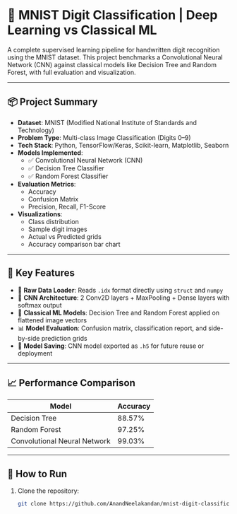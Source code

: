 # 🧠 MNIST Digit Classification | Deep Learning vs Classical ML

A complete supervised learning pipeline for handwritten digit recognition using the MNIST dataset. This project benchmarks a Convolutional Neural Network (CNN) against classical models like Decision Tree and Random Forest, with full evaluation and visualization.

---

## 📦 Project Summary

- **Dataset**: MNIST (Modified National Institute of Standards and Technology)
- **Problem Type**: Multi-class Image Classification (Digits 0–9)
- **Tech Stack**: Python, TensorFlow/Keras, Scikit-learn, Matplotlib, Seaborn
- **Models Implemented**:
  - ✅ Convolutional Neural Network (CNN)
  - ✅ Decision Tree Classifier
  - ✅ Random Forest Classifier
- **Evaluation Metrics**:
  - Accuracy
  - Confusion Matrix
  - Precision, Recall, F1-Score
- **Visualizations**:
  - Class distribution
  - Sample digit images
  - Actual vs Predicted grids
  - Accuracy comparison bar chart

---

## 🚀 Key Features

- 📂 **Raw Data Loader**: Reads `.idx` format directly using `struct` and `numpy`
- 🧠 **CNN Architecture**: 2 Conv2D layers + MaxPooling + Dense layers with softmax output
- 🌲 **Classical ML Models**: Decision Tree and Random Forest applied on flattened image vectors
- 📊 **Model Evaluation**: Confusion matrix, classification report, and side-by-side prediction grids
- 💾 **Model Saving**: CNN model exported as `.h5` for future reuse or deployment

---

## 📈 Performance Comparison

| Model               | Accuracy |
|--------------------|----------|
| Decision Tree       | 88.57%   |
| Random Forest       | 97.25%   |
| Convolutional Neural Network | 99.03%   |

---

## 🧪 How to Run

1. Clone the repository:
   ```bash
   git clone https://github.com/AnandNeelakandan/mnist-digit-classification-cnn-vs-dt-rf/blob/main/CNN.ipynb
